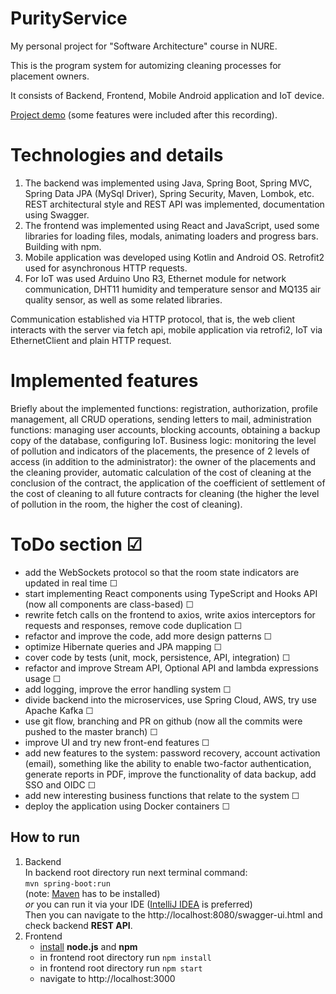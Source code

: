 # PurityService

My personal project for "Software Architecture" course in NURE.

This is the program system for automizing cleaning processes for placement owners.

It consists of Backend, Frontend, Mobile Android application and IoT device.

[Project demo](https://drive.google.com/file/d/1P1cwzwU3RYW9eeFkfF55v5A9LotrBvdb/view?usp=sharing) (some features were included after this recording).

# Technologies and details

1. The backend was implemented using Java, Spring Boot, Spring MVC, Spring Data JPA (MySql Driver), Spring Security, Maven, Lombok, etc. REST architectural style and REST API was implemented, documentation using Swagger.
2. The frontend was implemented using React and JavaScript, used some libraries for loading files, modals, animating loaders and progress bars. Building with npm.
3. Mobile application was developed using Kotlin and Android OS. Retrofit2 used for asynchronous HTTP requests.
4. For IoT was used Arduino Uno R3, Ethernet module for network communication, DHT11 humidity and temperature sensor and MQ135 air quality sensor, as well as some related libraries.

Communication established via HTTP protocol, that is, the web client interacts with the server via fetch api, mobile application via retrofi2, IoT via EthernetClient and plain HTTP request.

# Implemented features

Briefly about the implemented functions: registration, authorization, profile management, all CRUD operations, sending letters to mail, administration functions: managing user accounts, blocking accounts, obtaining a backup copy of the database, configuring IoT.
Business logic: monitoring the level of pollution and indicators of the placements, the presence of 2 levels of access (in addition to the administrator): the owner of the placements and the cleaning provider, automatic calculation of the cost of cleaning at the conclusion of the contract, the application of the coefficient of settlement of the cost of cleaning to all future contracts for cleaning (the higher the level of pollution in the room, the higher the cost of cleaning).

# ToDo section &#9745;

- add the WebSockets protocol so that the room state indicators are updated in real time &#9744;
- start implementing React components using TypeScript and Hooks API (now all components are class-based) &#9744;
- rewrite fetch calls on the frontend to axios, write axios interceptors for requests and responses, remove code duplication &#9744;
- refactor and improve the code, add more design patterns &#9744;
- optimize Hibernate queries and JPA mapping &#9744;
- cover code by tests (unit, mock, persistence, API, integration) &#9744;
- refactor and improve Stream API, Optional API and lambda expressions usage &#9744;
- add logging, improve the error handling system &#9744;
- divide backend into the microservices, use Spring Cloud, AWS, try use Apache Kafka &#9744;
- use git flow, branching and PR on github (now all the commits were pushed to the master branch) &#9744;
- improve UI and try new front-end features &#9744;
- add new features to the system: password recovery, account activation (email), something like the ability to enable two-factor authentication, generate reports in PDF, improve the functionality of data backup, add SSO and OIDC &#9744;
- add new interesting business functions that relate to the system &#9744;
- deploy the application using Docker containers &#9744;


## How to run
1. Backend  
    In backend root directory run next terminal command:<br>
    ``mvn spring-boot:run``<br>
    (note: [Maven](https://www.baeldung.com/install-maven-on-windows-linux-mac) has to be installed)  
    *or* you can run it via your IDE ([IntelliJ IDEA](https://www.jetbrains.com/idea/promo/?gclid=Cj0KCQjwvr6EBhDOARIsAPpqUPEPhEKTJSsYO3bdgCMDZs6LLwa-z7ZChv8HlTbY0uQim4XURKKrPLgaAqGREALw_wcB) is preferred)  
    Then you can navigate to the http://localhost:8080/swagger-ui.html and check backend **REST API**.  
2. Frontend  
    - [install](https://phoenixnap.com/kb/install-node-js-npm-on-windows) **node.js** and **npm**
    - in frontend root directory run ```npm install```
    - in frontend root directory run ```npm start```
    - navigate to http://localhost:3000


